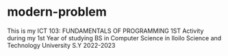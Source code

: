 # modern-problem
This is my ICT 103: FUNDAMENTALS OF PROGRAMMING 1ST Activity during my 1st Year of studying BS in Computer Science in Iloilo Science and Technology University S.Y 2022-2023
